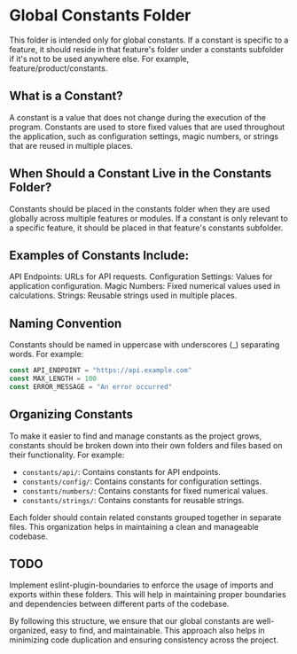 # Global Constants Folder

This folder is intended only for global constants. If a constant is specific to a feature, it should reside in that feature's folder under a constants subfolder if it's not to be used anywhere else. For example, feature/product/constants.

## What is a Constant?

A constant is a value that does not change during the execution of the program. Constants are used to store fixed values that are used throughout the application, such as configuration settings, magic numbers, or strings that are reused in multiple places.

## When Should a Constant Live in the Constants Folder?

Constants should be placed in the constants folder when they are used globally across multiple features or modules. If a constant is only relevant to a specific feature, it should be placed in that feature's constants subfolder.

## Examples of Constants Include:

API Endpoints: URLs for API requests.
Configuration Settings: Values for application configuration.
Magic Numbers: Fixed numerical values used in calculations.
Strings: Reusable strings used in multiple places.

## Naming Convention

Constants should be named in uppercase with underscores (\_) separating words. For example:

```javascript
const API_ENDPOINT = "https://api.example.com"
const MAX_LENGTH = 100
const ERROR_MESSAGE = "An error occurred"
```

## Organizing Constants

To make it easier to find and manage constants as the project grows, constants should be broken down into their own folders and files based on their functionality. For example:

-   `constants/api/`: Contains constants for API endpoints.
-   `constants/config/`: Contains constants for configuration settings.
-   `constants/numbers/`: Contains constants for fixed numerical values.
-   `constants/strings/`: Contains constants for reusable strings.

Each folder should contain related constants grouped together in separate files. This organization helps in maintaining a clean and manageable codebase.

## TODO

Implement eslint-plugin-boundaries to enforce the usage of imports and exports within these folders. This will help in maintaining proper boundaries and dependencies between different parts of the codebase.

By following this structure, we ensure that our global constants are well-organized, easy to find, and maintainable. This approach also helps in minimizing code duplication and ensuring consistency across the project.
